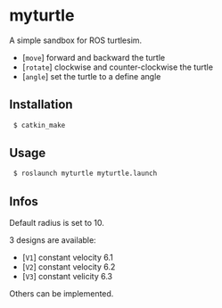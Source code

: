 # myturtle

A simple sandbox for ROS turtlesim.

- [`move`] forward and backward the turtle
- [`rotate`] clockwise and counter-clockwise the turtle
- [`angle`] set the turtle to a define angle

## Installation

```sh
 $ catkin_make
```

## Usage

```sh
 $ roslaunch myturtle myturtle.launch
```

## Infos
Default radius is set to 10.

3 designs are available:
- [`V1`] constant velocity 6.1
- [`V2`] constant velocity 6.2
- [`V3`] constant velicity 6.3

Others can be implemented.

